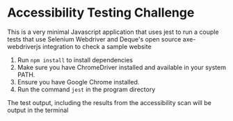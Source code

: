 # Accessibility Testing Challenge

This is a very minimal Javascript application that uses jest to run a couple tests that use Selenium 
Webdriver and Deque's open source axe-webdriverjs integration to check a sample website

1. Run `npm install` to install dependencies
2. Make sure you have ChromeDriver installed and available in your system PATH.
3. Ensure you have Google Chrome installed.
4. Run the command `jest` in the program directory

The test output, including the results from the accessibility scan will be output in the terminal
